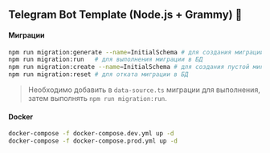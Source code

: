 ## Telegram Bot Template (Node.js + Grammy) 🤖
#### Миграции
```bash
npm run migration:generate --name=InitialSchema # для создания миграции
npm run migration:run   # для выполнения миграции в БД
npm run migration:create --name=InitialSchema # для создания пустой миграции
npm run migration:reset # для отката миграции в БД
```

> Необходимо добавить в `data-source.ts` миграции для выполнения, затем выполнять `npm run migration:run`.

#### Docker

```bash
docker-compose -f docker-compose.dev.yml up -d
docker-compose -f docker-compose.prod.yml up -d
```
